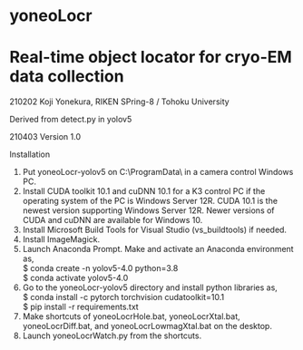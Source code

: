 # yoneoLocr
# Real-time object locator for cryo-EM data collection

210202 Koji Yonekura, RIKEN SPring-8 / Tohoku University<BR>
 <p>     Derived from detect.py in yolov5<BR></p>
210403 Version 1.0<BR>

Installation<BR>
1. Put yoneoLocr-yolov5 on C:\ProgramData\ in a camera control Windows PC.
2. Install CUDA toolkit 10.1 and cuDNN 10.1 for a K3 control PC if the operating system of the PC is Windows Server 12R.  CUDA 10.1 is the newest version supporting Windows Server 12R. Newer versions of CUDA and cuDNN are available for Windows 10.
3. Install Microsoft Build Tools for Visual Studio (vs_buildtools) if needed.
4. Install ImageMagick.
5. Launch Anaconda Prompt. Make and activate an Anaconda environment as,<BR>
 $ conda create -n yolov5-4.0 python=3.8<BR>
 $ conda activate yolov5-4.0<BR>
6. Go to the yoneoLocr-yolov5 directory and install python libraries as,<BR>
 $ conda install -c pytorch torchvision cudatoolkit=10.1<BR> 
 $ pip install -r requirements.txt<BR>
7. Make shortcuts of yoneoLocrHole.bat, yoneoLocrXtal.bat, yoneoLocrDiff.bat, and yoneoLocrLowmagXtal.bat on the desktop.
8. Launch yoneoLocrWatch.py from the shortcuts.
